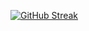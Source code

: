 [![GitHub Streak](https://streak-stats.demolab.com?user=iam-munagala&theme=darcula)](https://git.io/streak-stats)
